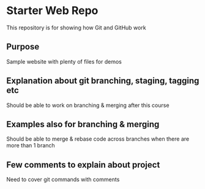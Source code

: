 # Starter Web Repo

This repository is for showing how Git and GitHub work

## Purpose

Sample website with plenty of files for demos

## Explanation about git branching, staging, tagging etc
 Should be able to work on branching & merging after this course

## Examples also for branching & merging
 Should be able to merge & rebase code across branches when there are more than 1 branch

## Few comments to explain about project
 Need to cover git commands with comments


 
